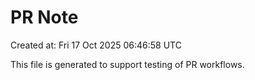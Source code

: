 # PR Note

Created at: Fri 17 Oct 2025 06:46:58 UTC

This file is generated to support testing of PR workflows.
